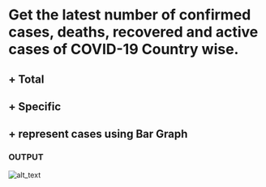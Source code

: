 # Get the latest number of confirmed cases, deaths, recovered and active cases of COVID-19 Country wise.
## + Total
## + Specific
## + represent cases using Bar Graph

### **OUTPUT**


![alt_text](https://github.com/sumyak/COVID-19/blob/master/task%201/Screenshot%20(267).png?raw=true)

